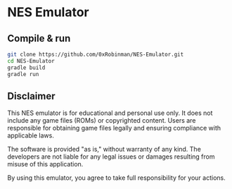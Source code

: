 # NES Emulator 

## Compile &  run
```bash
git clone https://github.com/0xRobinman/NES-Emulator.git
cd NES-Emulator
gradle build
gradle run
```











## Disclaimer

This NES emulator is for educational and personal use only. It does not include any game files (ROMs) or copyrighted content. Users are responsible for obtaining game files legally and ensuring compliance with applicable laws. 

The software is provided "as is," without warranty of any kind. The developers are not liable for any legal issues or damages resulting from misuse of this application.

By using this emulator, you agree to take full responsibility for your actions.
